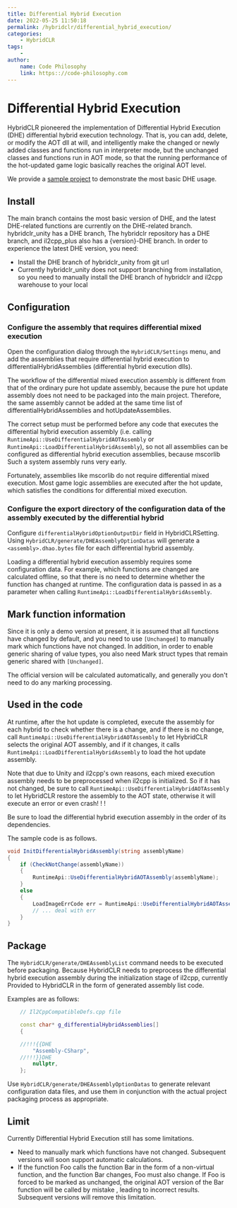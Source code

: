 ```yaml
---
title: Differential Hybrid Execution
date: 2022-05-25 11:50:18
permalink: /hybridclr/differential_hybrid_execution/
categories:
    - HybridCLR
tags:
    -
author:
    name: Code Philosophy
    link: https:://code-philosophy.com
---
```


# Differential Hybrid Execution

HybridCLR pioneered the implementation of Differential Hybrid Execution (DHE) differential hybrid execution technology. That is, you can add, delete, or modify the AOT dll at will, and intelligently make the changed or newly added classes and functions run in interpreter mode, but the unchanged classes and functions run in AOT mode, so that the running performance of the hot-updated game logic basically reaches the original AOT level.

We provide a [sample project](https://github.com/focus-creative-games/dhe_demo) to demonstrate the most basic DHE usage.

## Install

The main branch contains the most basic version of DHE, and the latest DHE-related functions are currently on the DHE-related branch. hybridclr_unity has a DHE branch,
The hybridclr repository has a DHE branch, and il2cpp_plus also has a {version}-DHE branch. In order to experience the latest DHE version, you need:

- Install the DHE branch of hybridclr_unity from git url
- Currently hybridclr_unity does not support branching from installation, so you need to manually install the DHE branch of hybridclr and il2cpp warehouse to your local

## Configuration

### Configure the assembly that requires differential mixed execution

Open the configuration dialog through the `HybridCLR/Settings` menu, and add the assemblies that require differential hybrid execution to differentialHybridAssemblies (differential hybrid execution dlls).

The workflow of the differential mixed execution assembly is different from that of the ordinary pure hot update assembly, because the pure hot update assembly does not need to be packaged into the main project. Therefore, the same assembly cannot be added at the same time
list of differentialHybridAssemblies and hotUpdateAssemblies.

The correct setup must be performed before any code that executes the differential hybrid execution assembly (i.e. calling `RuntimeApi::UseDifferentialHybridAOTAssembly` or `RuntimeApi::LoadDifferentialHybridAssembly`), so not all assemblies can be configured as differential hybrid execution assemblies, because mscorlib
Such a system assembly runs very early.

Fortunately, assemblies like mscorlib do not require differential mixed execution. Most game logic assemblies are executed after the hot update, which satisfies the conditions for differential mixed execution.

### Configure the export directory of the configuration data of the assembly executed by the differential hybrid

Configure `differentialHybridOptionOutputDir` field in HybridCLRSetting. Using `HybridCLR/generate/DHEAssemblyOptionDatas` will generate a `<assembly>.dhao.bytes` file for each differential hybrid assembly.

Loading a differential hybrid execution assembly requires some configuration data. For example, which functions are changed are calculated offline, so that there is no need to determine whether the function has changed at runtime. The configuration data is passed in as a parameter when calling `RuntimeApi::LoadDifferentialHybridAssembly`.

## Mark function information

Since it is only a demo version at present, it is assumed that all functions have changed by default, and you need to use `[Unchanged]` to manually mark which functions have not changed. In addition, in order to enable generic sharing of value types, you also need
Mark struct types that remain generic shared with `[Unchanged]`.

The official version will be calculated automatically, and generally you don't need to do any marking processing.

## Used in the code

At runtime, after the hot update is completed, execute the assembly for each hybrid to check whether there is a change, and if there is no change, call `RuntimeApi::UseDifferentialHybridAOTAssembly` to let
HybridCLR selects the original AOT assembly, and if it changes, it calls `RuntimeApi::LoadDifferentialHybridAssembly` to load the hot update assembly.

Note that due to Unity and il2cpp's own reasons, each mixed execution assembly needs to be preprocessed when il2cpp is initialized. So if it has not changed, be sure to call `RuntimeApi::UseDifferentialHybridAOTAssembly` to let HybridCLR restore the assembly to the AOT state, otherwise it will execute an error or even crash! ! !

Be sure to load the differential hybrid execution assembly in the order of its dependencies.

The sample code is as follows.

```csharp
void InitDifferentialHybridAssembly(string assemblyName)
{
    if (CheckNotChange(assemblyName))
    {
        RuntimeApi::UseDifferentialHybridAOTAssembly(assemblyName);
    }
    else
    {
        LoadImageErrCode err = RuntimeApi::UseDifferentialHybridAOTAssembly(GetAssemblyData(assemblyName), GetAssemblyOptionData(assemblyName));
        // ... deal with err
    }
}
```

## Package

The `HybridCLR/generate/DHEAssemblyList` command needs to be executed before packaging. Because HybridCLR needs to preprocess the differential hybrid execution assembly during the initialization stage of il2cpp, currently
Provided to HybridCLR in the form of generated assembly list code.

Examples are as follows:

```cpp
    // Il2CppCompatibleDefs.cpp file

	const char* g_differentialHybridAssemblies[]
	{

	//!!!{{DHE
        "Assembly-CSharp",
	//!!!}}DHE
		nullptr,
	};

```

Use `HybridCLR/generate/DHEAssemblyOptionDatas` to generate relevant configuration data files, and use them in conjunction with the actual project packaging process as appropriate.

## Limit

Currently Differential Hybrid Execution still has some limitations.

- Need to manually mark which functions have not changed. Subsequent versions will soon support automatic calculations.
- If the function Foo calls the function Bar in the form of a non-virtual function, and the function Bar changes, Foo must also change. If Foo is forced to be marked as unchanged, the original AOT version of the Bar function will be called by mistake , leading to incorrect results. Subsequent versions will remove this limitation.

